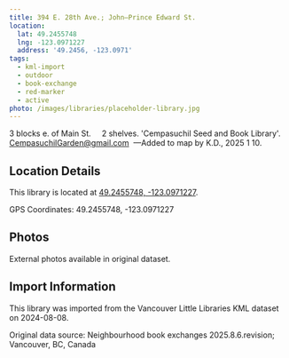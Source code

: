 ```yaml
---
title: 394 E. 28th Ave.; John—Prince Edward St.
location:
  lat: 49.2455748
  lng: -123.0971227
  address: '49.2456, -123.0971'
tags:
  - kml-import
  - outdoor
  - book-exchange
  - red-marker
  - active
photo: /images/libraries/placeholder-library.jpg
---
```

3 blocks e. of Main St.     2 shelves.
'Cempasuchil Seed and Book Library'.
CempasuchilGarden@gmail.com 
—Added to map by K.D., 2025 1 10.

## Location Details

This library is located at [49.2455748, -123.0971227](https://www.google.com/maps?q=49.2455748,-123.0971227).

GPS Coordinates: 49.2455748, -123.0971227

## Photos

External photos available in original dataset.

## Import Information

This library was imported from the Vancouver Little Libraries KML dataset on 2024-08-08.

Original data source: Neighbourhood book exchanges 2025.8.6.revision; Vancouver, BC, Canada
